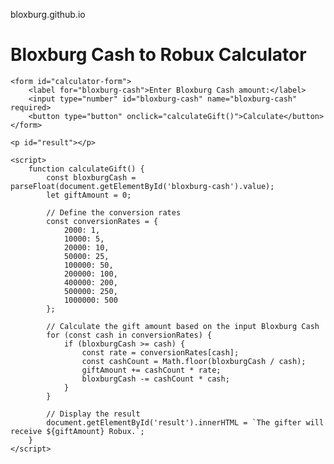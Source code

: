 bloxburg.github.io
<!DOCTYPE html>
<html>
<head>
    <title>Bloxburg Cash to Robux Calculator</title>
</head>
<body>
    <h1>Bloxburg Cash to Robux Calculator</h1>
    
    <form id="calculator-form">
        <label for="bloxburg-cash">Enter Bloxburg Cash amount:</label>
        <input type="number" id="bloxburg-cash" name="bloxburg-cash" required>
        <button type="button" onclick="calculateGift()">Calculate</button>
    </form>
    
    <p id="result"></p>

    <script>
        function calculateGift() {
            const bloxburgCash = parseFloat(document.getElementById('bloxburg-cash').value);
            let giftAmount = 0;

            // Define the conversion rates
            const conversionRates = {
                2000: 1,
                10000: 5,
                20000: 10,
                50000: 25,
                100000: 50,
                200000: 100,
                400000: 200,
                500000: 250,
                1000000: 500
            };

            // Calculate the gift amount based on the input Bloxburg Cash
            for (const cash in conversionRates) {
                if (bloxburgCash >= cash) {
                    const rate = conversionRates[cash];
                    const cashCount = Math.floor(bloxburgCash / cash);
                    giftAmount += cashCount * rate;
                    bloxburgCash -= cashCount * cash;
                }
            }

            // Display the result
            document.getElementById('result').innerHTML = `The gifter will receive ${giftAmount} Robux.`;
        }
    </script>
</body>
</html>
